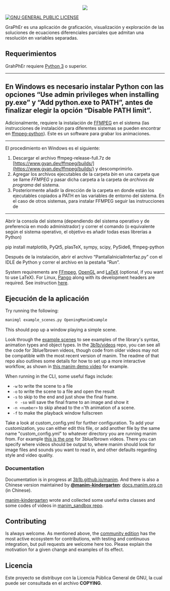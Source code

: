 <p align="center">
    <a href="https://github.com/LuisNavaFisBio/GraPhEr_Ecuaciones-Diferenciales-Parciales-Separables">
        <img src="https://github.com/LuisNavaFisBio/GraPhEr_Ecuaciones-Diferenciales-Parciales-Separables/blob/main/LogoPrincipal.png">
    </a>
</p>

[![GNU GENERAL PUBLIC LICENSE](https://www.gnu.org/graphics/gplv3-127x51.png?style=flat)](https://www.gnu.org/licenses/gpl-3.0.html#license-text)

GraPhEr es una aplicación de graficación, visualización y exploración de las soluciones de ecuaciones diferenciales parciales que admitan una resolución en variables separadas.

## Requerimientos

GrahPhEr requiere [Python 3](https://www.python.org/downloads/) o superior. 

---
En Windows es necesario instalar Python con las opciones “Use admin privileges when installing py.exe” y “Add python.exe to PATH”, antes de finalizar elegir la opción “Disable PATH limit”.
---

Adicionalmente, requiere la instalación de [FFMPEG](https://ffmpeg.org/download.html) en el sistema (las instrucciones de instalación para diferentes sistemas se pueden encontrar en 
[ffmpeg-python](https://github.com/kkroening/ffmpeg-python)). Este es un software para grabar los animaciones.

---
El procedimiento en Windows es el siguiente:
1. Descargar el archivo ffmpeg-release-full.7z de [https://www.gyan.dev/ffmpeg/builds/](https://www.gyan.dev/ffmpeg/builds/) y descomprimirlo.
2. Agregar los archivos ejecutables de la carpeta *bin* en una carpeta que se llame *FFMPEG* y pasar dicha carpeta a la carpeta de *archivos de programa* del sistema.
3. Posteriormente añadir la dirección de la carpeta en donde están los ejecutables copiados a PATH en las variables de entorno del sistema.
En el caso de otros sistemas, para instalar FFMPEG seguir las instrucciones de 
---


Abrir la consola del sistema (dependiendo del sistema operativo y de preferencia en modo administrador) y correr el comando (o equivalente según el sistema operativo, el objetivo es añadir todas esas librerías a Python)

pip install matplotlib, PyQt5, plasTeX, sympy, scipy, PySide6, ffmpeg-python

Después de la instalación, abrir el archivo “PantallaInicialInterfaz.py” con el IDLE de Python y correr el archivo en la pestaña “Run”.



System requirements are [FFmpeg](https://ffmpeg.org/), [OpenGL](https://www.opengl.org/) and [LaTeX](https://www.latex-project.org) (optional, if you want to use LaTeX).
For Linux, [Pango](https://pango.gnome.org) along with its development headers are required. See instruction [here](https://github.com/ManimCommunity/ManimPango#building).


## Ejecución de la aplicación
Try running the following:
```sh
manimgl example_scenes.py OpeningManimExample
```
This should pop up a window playing a simple scene.

Look through the [example scenes](https://3b1b.github.io/manim/getting_started/example_scenes.html) to see examples of the library's syntax, animation types and object types. In the [3b1b/videos](https://github.com/3b1b/videos) repo, you can see all the code for 3blue1brown videos, though code from older videos may not be compatible with the most recent version of manim. The readme of that repo also outlines some details for how to set up a more interactive workflow, as shown in [this manim demo video](https://www.youtube.com/watch?v=rbu7Zu5X1zI) for example.

When running in the CLI, some useful flags include:
* `-w` to write the scene to a file
* `-o` to write the scene to a file and open the result
* `-s` to skip to the end and just show the final frame.
    * `-so` will save the final frame to an image and show it
* `-n <number>` to skip ahead to the `n`'th animation of a scene.
* `-f` to make the playback window fullscreen

Take a look at custom_config.yml for further configuration.  To add your customization, you can either edit this file, or add another file by the same name "custom_config.yml" to whatever directory you are running manim from.  For example [this is the one](https://github.com/3b1b/videos/blob/master/custom_config.yml) for 3blue1brown videos.  There you can specify where videos should be output to, where manim should look for image files and sounds you want to read in, and other defaults regarding style and video quality.

### Documentation
Documentation is in progress at [3b1b.github.io/manim](https://3b1b.github.io/manim/). And there is also a Chinese version maintained by [**@manim-kindergarten**](https://manim.org.cn): [docs.manim.org.cn](https://docs.manim.org.cn/) (in Chinese).

[manim-kindergarten](https://github.com/manim-kindergarten/) wrote and collected some useful extra classes and some codes of videos in [manim_sandbox repo](https://github.com/manim-kindergarten/manim_sandbox).


## Contributing
Is always welcome.  As mentioned above, the [community edition](https://github.com/ManimCommunity/manim) has the most active ecosystem for contributions, with testing and continuous integration, but pull requests are welcome here too.  Please explain the motivation for a given change and examples of its effect.


## Licencia
Este proyecto se distribuye con la Licencia Pública General de GNU, la cual puede ser consultada en el archivo **COPYING**.

